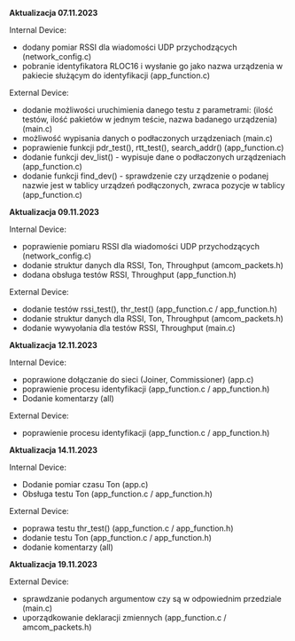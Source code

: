 **Aktualizacja 07.11.2023**

Internal Device:
- dodany pomiar RSSI dla wiadomości UDP przychodzących (network_config.c)
- pobranie identyfikatora RLOC16 i wysłanie go jako nazwa urządzenia w pakiecie służącym do identyfikacji (app_function.c)

External Device:
- dodanie możliwości uruchimienia danego testu z parametrami: (ilość testów, ilość pakietów w jednym teście, nazwa badanego urządzenia) (main.c)
- możliwość wypisania danych o podłaczonych urządzeniach (main.c)
- poprawienie funkcji pdr_test(), rtt_test(), search_addr() (app_function.c)
- dodanie funkcji dev_list() - wypisuje dane o podłaczonych urządzeniach (app_function.c)
- dodanie funkcji find_dev() - sprawdzenie czy urządzenie o podanej nazwie jest w tablicy urządzeń podłączonych, zwraca pozycje w tablicy (app_function.c)

**Aktualizacja 09.11.2023**

Internal Device:
- poprawienie pomiaru RSSI dla wiadomości UDP przychodzących (network_config.c)
- dodanie struktur danych dla RSSI, Ton, Throughput (amcom_packets.h)
- dodana obsługa testów RSSI, Throughput (app_function.h)

External Device:
- dodanie testów rssi_test(), thr_test() (app_function.c / app_function.h)
- dodanie struktur danych dla RSSI, Ton, Throughput (amcom_packets.h)
- dodanie wywyołania dla testów RSSI, Throughput (main.c)

**Aktualizacja 12.11.2023**

Internal Device:
- poprawione dołączanie do sieci (Joiner, Commissioner) (app.c)
- poprawienie procesu identyfikacji (app_function.c / app_function.h)
- Dodanie komentarzy (all)

External Device:
- poprawienie procesu identyfikacji (app_function.c / app_function.h)

**Aktualizacja 14.11.2023**

Internal Device:
- Dodanie pomiar czasu Ton (app.c)
- Obsługa testu Ton (app_function.c / app_function.h)

External Device:
- poprawa testu thr_test() (app_function.c / app_function.h)
- dodanie testu Ton (app_function.c / app_function.h)
- dodanie komentarzy (all)

**Aktualizacja 19.11.2023**

External Device:
- sprawdzanie podanych argumentow czy są w odpowiednim przedziale (main.c)
- uporządkowanie deklaracji zmiennych (app_function.c / amcom_packets.h)
